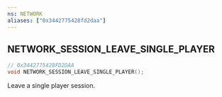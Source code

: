 ```yaml
---
ns: NETWORK
aliases: ["0x3442775428fd2daa"]
---
```

## NETWORK_SESSION_LEAVE_SINGLE_PLAYER

```c
// 0x3442775428FD2DAA
void NETWORK_SESSION_LEAVE_SINGLE_PLAYER();
```

Leave a single player session.

